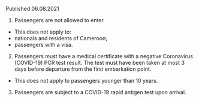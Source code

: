 Published 06.08.2021
1. Passengers are not allowed to enter.
- This does not apply to:
- nationals and residents of Cameroon;
- passengers with a visa.
2. Passengers must have a medical certificate with a negative Coronavirus (COVID-19) PCR test result. The test must have been taken at most 3 days before departure from the first embarkation point.
- This does not apply to passengers younger than 10 years.
3. Passengers are subject to a COVID-19 rapid antigen test upon arrival.

